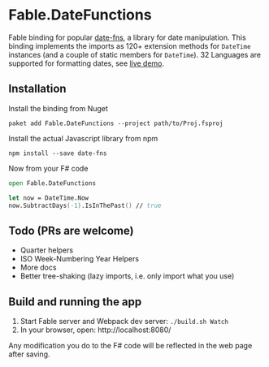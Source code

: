 # Fable.DateFunctions 

Fable binding for popular [date-fns](https://date-fns.org/), a library for date manipulation. This binding implements the imports as 120+ extension methods for `DateTime` instances (and a couple of static members for `DateTime`). 32 Languages are supported for formatting dates, see [live demo](https://zaid-ajaj.github.io/Fable.DateFunctions/).

## Installation 
Install the binding from Nuget
```
paket add Fable.DateFunctions --project path/to/Proj.fsproj 
```
Install the actual Javascript library from npm
```
npm install --save date-fns
```
Now from your F# code
```fs
open Fable.DateFunctions 

let now = DateTime.Now
now.SubtractDays(-1).IsInThePast() // true
```

## Todo (PRs are welcome)
 - Quarter helpers
 - ISO Week-Numbering Year Helpers
 - More docs
 - Better tree-shaking (lazy imports, i.e. only import what you use)

## Build and running the app

1. Start Fable server and Webpack dev server: `./build.sh Watch`
2. In your browser, open: http://localhost:8080/

Any modification you do to the F# code will be reflected in the web page after 
saving.


